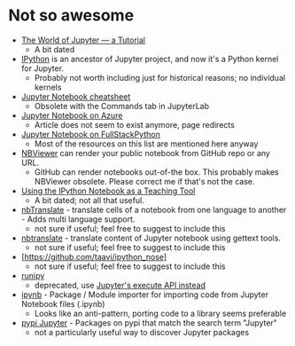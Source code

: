 # Not so awesome

* [The World of Jupyter — a Tutorial](https://github.com/barbagroup/jupyter-tutorial)
  * A bit dated
* [IPython](http://ipython.org/) is an ancestor of Jupyter project, and now it's a Python kernel for Jupyter.
  * Probably not worth including just for historical reasons; no individual kernels
* [Jupyter Notebook cheatsheet](https://www.cheatography.com/weidadeyue/cheat-sheets/jupyter-notebook/)
  * Obsolete with the Commands tab in JupyterLab
* [Jupyter Notebook on Azure](https://docs.microsoft.com/en-us/azure/virtual-machines/virtual-machines-linux-jupyter-notebook)
  * Article does not seem to exist anymore, page redirects
* [Jupyter Notebook on FullStackPython](https://www.fullstackpython.com/jupyter-notebook.html)
  * Most of the resources on this list are mentioned here anyway
* [NBViewer](https://nbviewer.jupyter.org/) can render your public notebook from GitHub repo or any URL.
  * GitHub can render notebooks out-of-the box. This probably makes NBViewer obsolete. Please correct me if that's not the case.
* [Using the IPython Notebook as a Teaching Tool](https://software-carpentry.org/blog/2013/03/using-notebook-as-a-teaching-tool.html)
  * A bit dated; not all that useful.
* [nbTranslate](https://github.com/jfbercher/jupyter_nbTranslate) - translate cells of a notebook from one language to another - Adds multi language support.
  * not sure if useful; feel free to suggest to include this
* [nbtranslate](https://github.com/devrt/nbtranslate) - translate content of Jupyter notebook using gettext tools.
  * not sure if useful; feel free to suggest to include this
* [https://github.com/taavi/ipython_nose]
  * not sure if useful; feel free to suggest to include this
* [runipy](https://pypi.python.org/pypi/runipy)
  * deprecated, use [Jupyter's execute API instead](http://nbconvert.readthedocs.io/en/latest/execute_api.html)
* [ipynb](https://github.com/ipython/ipynb) - Package / Module importer for importing code from Jupyter Notebook files (.ipynb)
  * Looks like an anti-pattern, porting code to a library seems preferable
* [pypi Jupyter](https://pypi.org/search/?q=Jupyter) - Packages on pypi that match the search term "Jupyter"
  * not a particularly useful way to discover Jupyter packages